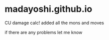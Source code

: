 # madayoshi.github.io

CU damage calc! added all the mons and moves

if there are any problems let me know
